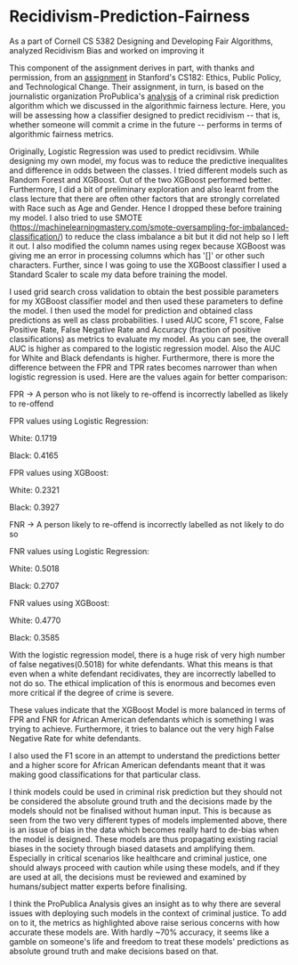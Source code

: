 # Recidivism-Prediction-Fairness
As a part of Cornell CS 5382  Designing and Developing Fair Algorithms, analyzed Recidivism Bias and worked on improving it

This component of the assignment derives in part, with thanks and permission, from an [assignment](https://web.stanford.edu/class/cs182/assignments/AlgorithmicDecisionMaking.zip) in Stanford's CS182: Ethics, Public Policy, and Technological Change. Their assignment, in turn, is based on the journalistic organization ProPublica's [analysis](https://www.propublica.org/article/machine-bias-risk-assessments-in-criminal-sentencing) of a criminal risk prediction algorithm which we discussed in the algorithmic fairness lecture. Here, you will be assessing how a classifier designed to predict recidivism -- that is, whether someone will commit a crime in the future -- performs in terms of algorithmic fairness metrics.


Originally, Logistic Regression was used to predict recidivsim. While designing my own model, my focus was to reduce the predictive inequalites and difference in odds between the classes. I tried different models such as Random Forest and XGBoost. Out of the two XGBoost performed better. Furthermore, I did a bit of preliminary exploration and also learnt from the class lecture that there are often other factors that are strongly correlated with Race such as Age and Gender. Hence I dropped these before training my model. I also tried to use SMOTE (https://machinelearningmastery.com/smote-oversampling-for-imbalanced-classification/) to reduce the class imbalance a bit but it did not help so I left it out. I also modified the column names using regex because XGBoost was giving me an error in processing columns which has '[]' or other such characters. Further, since I was going to use the XGBoost classifier I used a Standard Scaler to scale my data before training the model.

I used grid search cross validation to obtain the best possible parameters for my XGBoost classifier model and then used these parameters to define the model. I then used the model for prediction and obtained class predictions as well as class probabilities. I used AUC score, F1 score, False Positive Rate, False Negative Rate and Accuracy (fraction of positive classifications) as metrics to evaluate my model. As you can see, the overall AUC is higher as compared to the logistic regression model. Also the AUC for White and Black defendants is higher. Furthermore, there is more the difference between the FPR and TPR rates becomes narrower than when logistic regression is used. 
Here are the values again for better comparison:

FPR -> A person who is not likely to re-offend is incorrectly labelled as likely to re-offend

FPR values using Logistic Regression:   

White: 0.1719  

Black: 0.4165     

FPR values using XGBoost:

White: 0.2321

Black: 0.3927

FNR -> A person likely to re-offend is incorrectly labelled as not likely to do so

FNR values using Logistic Regression:

White: 0.5018

Black: 0.2707                                             

FNR values using XGBoost:

White: 0.4770

Black: 0.3585

With the logistic regression model, there is a huge risk of very high number of false negatives(0.5018) for white defendants. What this means is that even when a white defendant recidivates, they are incorrectly labelled to not do so. The ethical implication of this is enormous and becomes even more critical if the degree of crime is severe.

These values indicate that the XGBoost Model is more balanced in terms of FPR and FNR for African American defendants which is something I was trying to achieve. Furthermore, it tries to balance out the very high False Negative Rate for white defendants.

I also used the F1 score in an attempt to understand the predictions better and a higher score for African American defendants meant that it was making good classifications for that particular class.

I think models could be used in criminal risk prediction but they should not be considered the absolute ground truth and the decisions made by the models should not be finalised without human input. This is because as seen from the two very different types of models implemented above, there is an issue of bias in the data which becomes really hard to de-bias when the model is designed. These models are thus propagating existing racial biases in the society through biased datasets and amplifying them. Especially in critical scenarios like healthcare and criminal justice, one should always proceed with caution while using these models, and if they are used at all, the decisions must be reviewed and examined by humans/subject matter experts before finalising.

I think the ProPublica Analysis gives an insight as to why there are several issues with deploying such models in the context of criminal justice. To add on to it, the metrics as highlighted above raise serious concerns with how accurate these models are. With hardly ~70% accuracy, it seems like a gamble on someone's life and freedom to treat these models' predictions as absolute ground truth and make decisions based on that.
